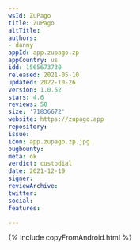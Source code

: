 ```yaml
---
wsId: ZuPago
title: ZuPago
altTitle: 
authors:
- danny
appId: app.zupago.zp
appCountry: us
idd: 1565673730
released: 2021-05-10
updated: 2022-10-26
version: 1.0.52
stars: 4.6
reviews: 50
size: '71836672'
website: https://zupago.app
repository: 
issue: 
icon: app.zupago.zp.jpg
bugbounty: 
meta: ok
verdict: custodial
date: 2021-12-19
signer: 
reviewArchive: 
twitter: 
social: 
features: 

---
```


{% include copyFromAndroid.html %}